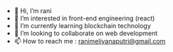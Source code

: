 - 👋 Hi, I’m rani
- 👀 I’m interested in front-end engineering (react)
- 🌱 I’m currently learning blockchain technology
- 💞️ I’m looking to collaborate on web development
- 📫 How to reach me : ranimeliyanaputri@gmail.com

<!---
ranimp/ranimp is a ✨ special ✨ repository because its `README.md` (this file) appears on your GitHub profile.
You can click the Preview link to take a look at your changes.
--->
